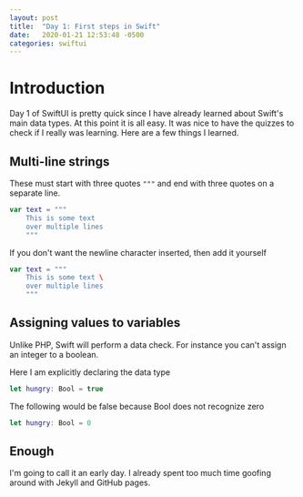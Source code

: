 ```yaml
---
layout: post
title:  "Day 1: First steps in Swift"
date:   2020-01-21 12:53:48 -0500
categories: swiftui
---
```


# Introduction

Day 1 of SwiftUI is pretty quick since I have already learned about Swift's main data types. At this point it is all easy. It was nice to have the quizzes to check if I really was learning. Here are a few things I learned.

## Multi-line strings

These must start with three quotes `"""` and end with three quotes on a separate line. 

```swift
var text = """
    This is some text
    over multiple lines
    """
```

If you don't want the newline character inserted, then add it yourself 

```swift
var text = """
    This is some text \
    over multiple lines
    """
```

## Assigning values to variables

Unlike PHP, Swift will perform a data check. For instance you can't assign an integer to a boolean.

Here I am explicitly declaring the data type

```swift
let hungry: Bool = true
```

The following would be false because Bool does not recognize zero

```swift
let hungry: Bool = 0
```

## Enough

I'm going to call it an early day. I already spent too much time goofing around with Jekyll and GitHub pages.
